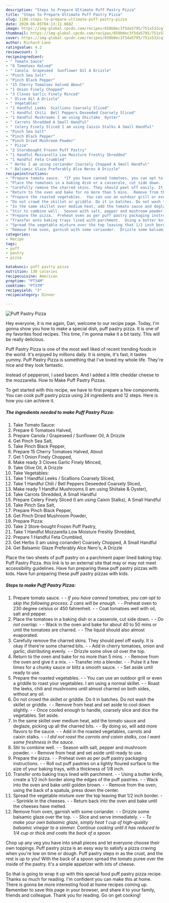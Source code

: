 ```yaml
---
description: "Steps to Prepare Ultimate Puff Pastry Pizza"
title: "Steps to Prepare Ultimate Puff Pastry Pizza"
slug: 1186-steps-to-prepare-ultimate-puff-pastry-pizza
date: 2020-06-05T04:13:11.668Z
image: https://img-global.cpcdn.com/recipes/650b0ec3f5da5795/751x532cq70/puff-pastry-pizza-recipe-main-photo.jpg
thumbnail: https://img-global.cpcdn.com/recipes/650b0ec3f5da5795/751x532cq70/puff-pastry-pizza-recipe-main-photo.jpg
cover: https://img-global.cpcdn.com/recipes/650b0ec3f5da5795/751x532cq70/puff-pastry-pizza-recipe-main-photo.jpg
author: Richard Lane
ratingvalue: 4.2
reviewcount: 3
recipeingredient:
- " Tomato Sauce"
- "6 Tomatoes Halved"
- " Canola  Grapeseed  Sunflower Oil A Drizzle"
- "Pinch Sea Salt"
- "Pinch Black Pepper"
- "15 Cherry Tomatoes Halved About"
- "1 Onion Finely Chopped"
- "3 Cloves Garlic Finely Minced"
- " Olive Oil A Drizzle"
- " Vegetables"
- "1 Handful Leeks  Scallions Coarsely Sliced"
- "1 Handful Chili  Bell Peppers Deseeded Coarsely Sliced"
- "1 Handful Mushrooms I am using Shiitake  Oyster"
- " Carrots Shredded A Small Handful"
- " Celery Finely Sliced I am using Caixin Stalks A Small Handful"
- "Pinch Sea Salt"
- "Pinch Black Pepper"
- "Pinch Dried Mushroom Powder"
- " Pizza"
- "2 Storebought Frozen Puff Pastry"
- "1 Handful Mozzarella Low Moisture Freshly Shredded"
- "1 Handful Feta Crumbled"
- " Herbs I am using coriander Coarsely Chopped A Small Handful"
- " Balsamic Glaze Preferably Alce Neros A Drizzle"
recipeinstructions:
- "Prepare tomato sauce.  *If you have canned tomatoes, you can opt to skip the following process. 2 cans will be enough.*  Preheat oven to 230 degree celsius or 450 fahrenheit.  Coat tomatoes well with oil, salt and pepper."
- "Place the tomatoes in a baking dish or a casserole, cut side down.  *Do not overlap.*  Wack in the oven and bake for about 40 to 50 mins or until the tomatoes are charred.  The liquid should also almost evaporated."
- "Carefully remove the charred skins. They should peel off easily. It is okay if there&#39;re some charred bits.  Add in cherry tomatoes, onion and garlic, distributing evenly.  Drizzle some olive oil over the top."
- "Return to the oven and bake for no more than 5 mins.  Remove from the oven and give it a mix.  Transfer into a blender.  Pulse it a few times for a chunky sauce or blitz a smooth sauce.  Set aside until ready to use."
- "Prepare the roasted vegetables.  You can use an outdoor grill or even a griddle to roast your vegetables. I am using a normal skillet.  Roast the leeks, chili and mushrooms until almost charred on both sides, without any oil."
- "Do not crowd the skillet or griddle. Do it in batches. Do not wash the skillet or griddle.  Remove from heat and set aside to cool down slightly.  Once cooled enough to handle, coarsely slice and dice the vegetables. Set aside."
- "In the same skillet over medium heat, add the tomato sauce and deglaze, picking up all the charred bits.  By doing so, will add more flavors to the sauce.  Add in the roasted vegetables, carrots and caixin stalks.  *I did not roast the carrots and caixin stalks, cos I want some freshness in the sauce.*"
- "Stir to combine well.  Season with salt, pepper and mushroom powder.  Remove from heat and set aside until ready to use."
- "Prepare the pizza.  Preheat oven as per puff pastry packaging instructions.  Roll out puff pastries on a lightly floured surface to the size of your baking trays, with a thickness of 1/8 inch."
- "Transfer onto baking trays lined with parchment.  Using a butter knife, create a 1/2 inch border along the edges of the puff pastries.  Wack into the oven and bake until golden brown.  Remove from the oven, using the back of a spatula, press down the center."
- "Spread the vegetable mixture over the top leaving that 1/2 inch border.  Sprinkle in the cheeses.  Return back into the oven and bake until the cheeses have melted."
- "Remove from oven, garnish with some coriander.  Drizzle some balsamic glaze over the top.  Slice and serve immediately.  *To make your own balsamic glaze, simply heat 1 cup of high-quality balsamic vinegar to a simmer. Continue cooking until it has reduced to 1/4 cup or thick and coats the back of a spoon.*"
categories:
- Recipe
tags:
- puff
- pastry
- pizza

katakunci: puff pastry pizza 
nutrition: 130 calories
recipecuisine: American
preptime: "PT34M"
cooktime: "PT37M"
recipeyield: "3"
recipecategory: Dinner

---
```



![Puff Pastry Pizza](https://img-global.cpcdn.com/recipes/650b0ec3f5da5795/751x532cq70/puff-pastry-pizza-recipe-main-photo.jpg)

Hey everyone, it is me again, Dan, welcome to our recipe page. Today, I'm gonna show you how to make a special dish, puff pastry pizza. It is one of my favorites food recipes. This time, I'm gonna make it a bit tasty. This will be really delicious.

Puff Pastry Pizza is one of the most well liked of recent trending foods in the world. It's enjoyed by millions daily. It is simple, it's fast, it tastes yummy. Puff Pastry Pizza is something that I've loved my whole life. They're nice and they look fantastic.

Instead of pepperoni, I used bacon. And I added a little cheddar cheese to the mozzarella. How to Make Puff Pastry Pizzas.


To get started with this recipe, we have to first prepare a few components. You can cook puff pastry pizza using 24 ingredients and 12 steps. Here is how you can achieve it.

<!--inarticleads1-->

##### The ingredients needed to make Puff Pastry Pizza:

1. Take  Tomato Sauce:
1. Prepare 6 Tomatoes Halved,
1. Prepare  Canola / Grapeseed / Sunflower Oil, A Drizzle
1. Get Pinch Sea Salt,
1. Take Pinch Black Pepper,
1. Prepare 15 Cherry Tomatoes Halved, About
1. Get 1 Onion Finely Chopped,
1. Make ready 3 Cloves Garlic Finely Minced,
1. Take  Olive Oil, A Drizzle
1. Take  Vegetables:
1. Take 1 Handful Leeks / Scallions Coarsely Sliced,
1. Take 1 Handful Chili / Bell Peppers Deseeded Coarsely Sliced,
1. Make ready 1 Handful Mushrooms (I am using Shiitake &amp; Oyster),
1. Take  Carrots Shredded, A Small Handful
1. Prepare  Celery Finely Sliced (I am using Caixin Stalks), A Small Handful
1. Take Pinch Sea Salt,
1. Prepare Pinch Black Pepper,
1. Get Pinch Dried Mushroom Powder,
1. Prepare  Pizza:
1. Take 2 Store-bought Frozen Puff Pastry,
1. Take 1 Handful Mozzarella Low Moisture Freshly Shredded,
1. Prepare 1 Handful Feta Crumbled,
1. Get  Herbs (I am using coriander) Coarsely Chopped, A Small Handful
1. Get  Balsamic Glaze Preferably Alce Nero&#39;s, A Drizzle


Place the two sheets of puff pastry on a parchment paper lined baking tray. Puff Pastry Pizza. this link is to an external site that may or may not meet accessibility guidelines. Have fun preparing these puff pastry pizzas with kids. Have fun preparing these puff pastry pizzas with kids. 

<!--inarticleads2-->

##### Steps to make Puff Pastry Pizza:

1. Prepare tomato sauce. -  - *If you have canned tomatoes, you can opt to skip the following process. 2 cans will be enough.* -  - Preheat oven to 230 degree celsius or 450 fahrenheit. -  - Coat tomatoes well with oil, salt and pepper.
1. Place the tomatoes in a baking dish or a casserole, cut side down. -  - *Do not overlap.* -  - Wack in the oven and bake for about 40 to 50 mins or until the tomatoes are charred. -  - The liquid should also almost evaporated.
1. Carefully remove the charred skins. They should peel off easily. It is okay if there&#39;re some charred bits. -  - Add in cherry tomatoes, onion and garlic, distributing evenly. -  - Drizzle some olive oil over the top.
1. Return to the oven and bake for no more than 5 mins. -  - Remove from the oven and give it a mix. -  - Transfer into a blender. -  - Pulse it a few times for a chunky sauce or blitz a smooth sauce. -  - Set aside until ready to use.
1. Prepare the roasted vegetables. -  - You can use an outdoor grill or even a griddle to roast your vegetables. I am using a normal skillet. -  - Roast the leeks, chili and mushrooms until almost charred on both sides, without any oil.
1. Do not crowd the skillet or griddle. Do it in batches. Do not wash the skillet or griddle. -  - Remove from heat and set aside to cool down slightly. -  - Once cooled enough to handle, coarsely slice and dice the vegetables. Set aside.
1. In the same skillet over medium heat, add the tomato sauce and deglaze, picking up all the charred bits. -  - By doing so, will add more flavors to the sauce. -  - Add in the roasted vegetables, carrots and caixin stalks. -  - *I did not roast the carrots and caixin stalks, cos I want some freshness in the sauce.*
1. Stir to combine well. -  - Season with salt, pepper and mushroom powder. -  - Remove from heat and set aside until ready to use.
1. Prepare the pizza. -  - Preheat oven as per puff pastry packaging instructions. -  - Roll out puff pastries on a lightly floured surface to the size of your baking trays, with a thickness of 1/8 inch.
1. Transfer onto baking trays lined with parchment. -  - Using a butter knife, create a 1/2 inch border along the edges of the puff pastries. -  - Wack into the oven and bake until golden brown. -  - Remove from the oven, using the back of a spatula, press down the center.
1. Spread the vegetable mixture over the top leaving that 1/2 inch border. -  - Sprinkle in the cheeses. -  - Return back into the oven and bake until the cheeses have melted.
1. Remove from oven, garnish with some coriander. -  - Drizzle some balsamic glaze over the top. -  - Slice and serve immediately. -  - *To make your own balsamic glaze, simply heat 1 cup of high-quality balsamic vinegar to a simmer. Continue cooking until it has reduced to 1/4 cup or thick and coats the back of a spoon.*


Chop up any veg you have into small pieces and let everyone choose their own toppings. Puff pastry pizza is an easy way to satisfy a pizza craving when you&#39;re low on time or dough. Puff pastry steps in as the crust, and the rest is up to you! With the back of a spoon spread the tomato puree over the inside of the pastry. It&#39;s a simple appetizer with lots of cheese. 

So that is going to wrap it up with this special food puff pastry pizza recipe. Thanks so much for reading. I'm confident you can make this at home. There is gonna be more interesting food at home recipes coming up. Remember to save this page in your browser, and share it to your family, friends and colleague. Thank you for reading. Go on get cooking!
